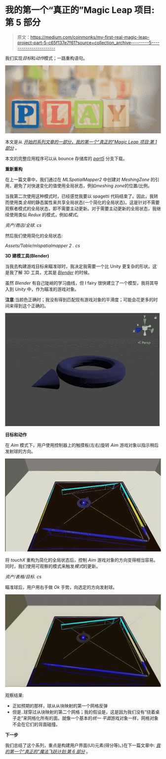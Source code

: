 # 我的第一个“真正的”Magic Leap 项目:第 5 部分

> 原文：<https://medium.com/coinmonks/my-first-real-magic-leap-project-part-5-c65f137e7f61?source=collection_archive---------5----------------------->

我们实现*目标*和*动作*模式；一路重构语句。

![](img/32c7843b06a318f362f5614588357811.png)

本文是从 [*开始的系列文章的一部分，我的第一个“真正的”Magic Leap 项目:第 1 部分*](/@johntucker_48673/my-first-real-magic-leap-project-part-1-de047aeaa65) 。

本文的完整应用程序可以从 bounce 存储库的 [*part5*](https://github.com/larkintuckerllc/bounce/tree/part5) 分支下载。

**重新重构**

在上一篇文章中，我们通过在 *MLSpatialMapper2* 中创建对 *MeshingZone* 的引用，避免了对快速变化的值使用全局状态，例如*meshing zone*的位置/比例。

当我第二次使用这种模式时，已经感觉我要以 spagetti 代码结束了。因此，我转而使用类*全局*的静态属性来共享全局状态(一个简化的全局状态)。这是针对不需要观察者模式的全局状态，即不需要主动更新。对于需要主动更新的全局状态，我继续使用类似 *Redux* 的模式，例如*模式*。

*资产/商店/全球. cs*

然后我们使用简化的全局状态:

*Assets/Table/mlspatialmapper 2 . cs*

**3D 建模工具(Blender)**

当我去构建游戏目标来瞄准球时，我决定我需要一个比 Unity 更复杂的形状。这是我了解 3D 工具，尤其是 [*Blender*](https://www.blender.org/) 的时候。

虽然 *Blender* 有自己陡峭的学习曲线，但 I fairy 很快建立了一个模型，我将其导入到 *Unity* 中，作为瞄准的游戏对象。

**注意**:当颜色正确时；我没有得到匹配现有游戏对象的平滑度；可能会花更多的时间来得到这个正确的。

![](img/84903997d523ebced804063497749d41.png)

**目标和动作**

在 *Aim* 模式下，用户使用控制器上的触摸板(左右)旋转 *Aim* 游戏对象以指示稍后发射球的方向。

![](img/a8c2b580d5403f9daf69018fb1bef93d.png)

将 *touchX* 重构为简化的全局状态后，控制 *Aim* 游戏对象的方向变得相当容易。同时，我们使用可观察的模式来触发*模式*的更新。

*资产/表格/目标. cs*

瞄准球后，用户用右手做 *Ok* 手势，向选定的方向发射球。

![](img/98eb1eab29e7dd73f65853f50044a999.png)

观察结果:

*   正如预期的那样，球从从块映射的第一个网格反弹
*   但是..球穿过从块映射的第二个网格；我的假设是，这是因为我们没有“绕着桌子走”来网格化所有的面。就像一个基本的*统一* *平面*游戏对象一样，网格对象不会在它们的背面碰撞。

**下一步**

我们总结了这个系列，重点是构建用户界面(UI)元素(得分等)。)在下一篇文章中: [*我的第一个“真正的”魔法飞跃计划:第 6 部分*](/@johntucker_48673/my-first-real-magic-leap-project-part-6-7efd62b7a6e5) 。